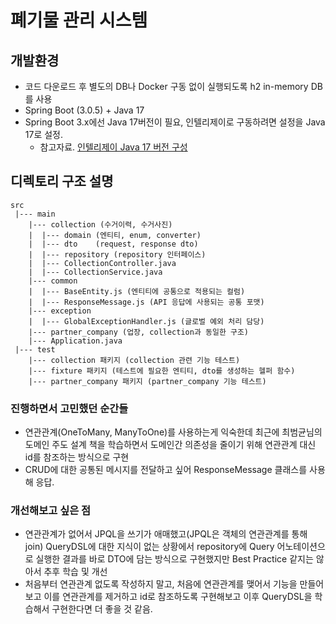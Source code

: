 # 폐기물 관리 시스템

## 개발환경
- 코드 다운로드 후 별도의 DB나 Docker 구동 없이 실행되도록 h2 in-memory DB를 사용
- Spring Boot (3.0.5) + Java 17
- Spring Boot 3.x에선 Java 17버전이 필요, 인텔리제이로 구동하려면 설정을 Java 17로 설정.
    - 참고자료. [인텔리제이 Java 17 버전 구성](https://medium.com/sjk5766/spring-boot-%EB%B2%84%EC%A0%84%EC%97%90-%EB%94%B0%EB%A5%B8-java-%EB%B2%84%EC%A0%84-ff15c5ba7ecb)

## 디렉토리 구조 설명
```text
src
 |--- main
    |--- collection (수거이력, 수거사진)
    |  |--- domain (엔티티, enum, converter)
    |  |--- dto    (request, response dto)
    |  |--- repository (repository 인터페이스)
    |  |--- CollectionController.java
    |  |--- CollectionService.java
    |--- common
    |  |--- BaseEntity.js (엔티티에 공통으로 적용되는 컬럼)
    |  |--- ResponseMessage.js (API 응답에 사용되는 공통 포맷)
    |--- exception
    |  |--- GlobalExceptionHandler.js (글로벌 예외 처리 담당)
    |--- partner_company (업장, collection과 동일한 구조)
    |--- Application.java
 |--- test
    |--- collection 패키지 (collection 관련 기능 테스트)
    |--- fixture 패키지 (테스트에 필요한 엔티티, dto를 생성하는 헬퍼 함수)
    |--- partner_company 패키지 (partner_company 기능 테스트)
```

### 진행하면서 고민했던 순간들
- 연관관계(OneToMany, ManyToOne)를 사용하는게 익숙한데 최근에 최범균님의 도메인 주도 설계 책을 학습하면서 도메인간 의존성을 줄이기 위해 연관관계 대신 id를 참조하는 방식으로 구현
- CRUD에 대한 공통된 메시지를 전달하고 싶어 ResponseMessage 클래스를 사용해 응답.

### 개선해보고 싶은 점
- 연관관계가 없어서 JPQL을 쓰기가 애매했고(JPQL은 객체의 연관관계를 통해 join) QueryDSL에 대한 지식이 없는 상황에서 
repository에 Query 어노테이션으로 실행한 결과를 바로 DTO에 담는 방식으로 구현했지만 Best Practice 같지는 않아서 추후 학습 및 개선
- 처음부터 연관관계 없도록 작성하지 말고, 처음에 연관관계를 맺어서 기능을 만들어보고 이를 연관관계를 제거하고 id로 참조하도록 구현해보고 이후 QueryDSL을 학습해서 구현한다면 더 좋을 것 같음.
